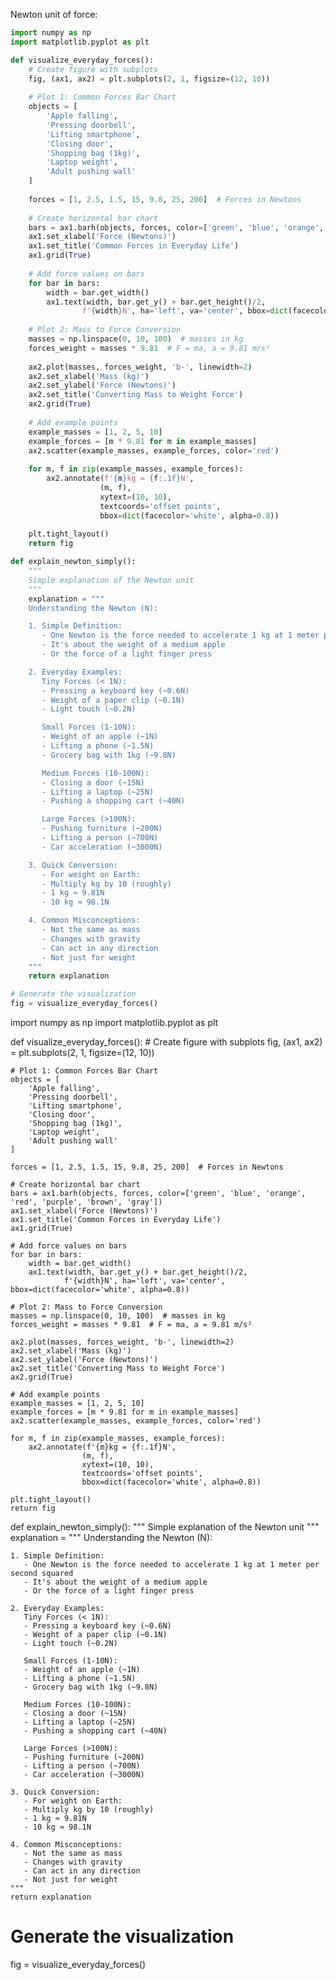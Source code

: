 Newton unit of force:

```python
import numpy as np
import matplotlib.pyplot as plt

def visualize_everyday_forces():
    # Create figure with subplots
    fig, (ax1, ax2) = plt.subplots(2, 1, figsize=(12, 10))
    
    # Plot 1: Common Forces Bar Chart
    objects = [
        'Apple falling',
        'Pressing doorbell',
        'Lifting smartphone',
        'Closing door',
        'Shopping bag (1kg)',
        'Laptop weight',
        'Adult pushing wall'
    ]
    
    forces = [1, 2.5, 1.5, 15, 9.8, 25, 200]  # Forces in Newtons
    
    # Create horizontal bar chart
    bars = ax1.barh(objects, forces, color=['green', 'blue', 'orange', 'red', 'purple', 'brown', 'gray'])
    ax1.set_xlabel('Force (Newtons)')
    ax1.set_title('Common Forces in Everyday Life')
    ax1.grid(True)
    
    # Add force values on bars
    for bar in bars:
        width = bar.get_width()
        ax1.text(width, bar.get_y() + bar.get_height()/2, 
                f'{width}N', ha='left', va='center', bbox=dict(facecolor='white', alpha=0.8))
    
    # Plot 2: Mass to Force Conversion
    masses = np.linspace(0, 10, 100)  # masses in kg
    forces_weight = masses * 9.81  # F = ma, a = 9.81 m/s²
    
    ax2.plot(masses, forces_weight, 'b-', linewidth=2)
    ax2.set_xlabel('Mass (kg)')
    ax2.set_ylabel('Force (Newtons)')
    ax2.set_title('Converting Mass to Weight Force')
    ax2.grid(True)
    
    # Add example points
    example_masses = [1, 2, 5, 10]
    example_forces = [m * 9.81 for m in example_masses]
    ax2.scatter(example_masses, example_forces, color='red')
    
    for m, f in zip(example_masses, example_forces):
        ax2.annotate(f'{m}kg = {f:.1f}N', 
                    (m, f), 
                    xytext=(10, 10), 
                    textcoords='offset points',
                    bbox=dict(facecolor='white', alpha=0.8))
    
    plt.tight_layout()
    return fig

def explain_newton_simply():
    """
    Simple explanation of the Newton unit
    """
    explanation = """
    Understanding the Newton (N):

    1. Simple Definition:
       - One Newton is the force needed to accelerate 1 kg at 1 meter per second squared
       - It's about the weight of a medium apple
       - Or the force of a light finger press

    2. Everyday Examples:
       Tiny Forces (< 1N):
       - Pressing a keyboard key (~0.6N)
       - Weight of a paper clip (~0.1N)
       - Light touch (~0.2N)

       Small Forces (1-10N):
       - Weight of an apple (~1N)
       - Lifting a phone (~1.5N)
       - Grocery bag with 1kg (~9.8N)

       Medium Forces (10-100N):
       - Closing a door (~15N)
       - Lifting a laptop (~25N)
       - Pushing a shopping cart (~40N)

       Large Forces (>100N):
       - Pushing furniture (~200N)
       - Lifting a person (~700N)
       - Car acceleration (~3000N)

    3. Quick Conversion:
       - For weight on Earth:
       - Multiply kg by 10 (roughly)
       - 1 kg ≈ 9.81N
       - 10 kg ≈ 98.1N

    4. Common Misconceptions:
       - Not the same as mass
       - Changes with gravity
       - Can act in any direction
       - Not just for weight
    """
    return explanation

# Generate the visualization
fig = visualize_everyday_forces()

```

import numpy as np
import matplotlib.pyplot as plt

def visualize_everyday_forces():
    # Create figure with subplots
    fig, (ax1, ax2) = plt.subplots(2, 1, figsize=(12, 10))
    
    # Plot 1: Common Forces Bar Chart
    objects = [
        'Apple falling',
        'Pressing doorbell',
        'Lifting smartphone',
        'Closing door',
        'Shopping bag (1kg)',
        'Laptop weight',
        'Adult pushing wall'
    ]
    
    forces = [1, 2.5, 1.5, 15, 9.8, 25, 200]  # Forces in Newtons
    
    # Create horizontal bar chart
    bars = ax1.barh(objects, forces, color=['green', 'blue', 'orange', 'red', 'purple', 'brown', 'gray'])
    ax1.set_xlabel('Force (Newtons)')
    ax1.set_title('Common Forces in Everyday Life')
    ax1.grid(True)
    
    # Add force values on bars
    for bar in bars:
        width = bar.get_width()
        ax1.text(width, bar.get_y() + bar.get_height()/2, 
                f'{width}N', ha='left', va='center', bbox=dict(facecolor='white', alpha=0.8))
    
    # Plot 2: Mass to Force Conversion
    masses = np.linspace(0, 10, 100)  # masses in kg
    forces_weight = masses * 9.81  # F = ma, a = 9.81 m/s²
    
    ax2.plot(masses, forces_weight, 'b-', linewidth=2)
    ax2.set_xlabel('Mass (kg)')
    ax2.set_ylabel('Force (Newtons)')
    ax2.set_title('Converting Mass to Weight Force')
    ax2.grid(True)
    
    # Add example points
    example_masses = [1, 2, 5, 10]
    example_forces = [m * 9.81 for m in example_masses]
    ax2.scatter(example_masses, example_forces, color='red')
    
    for m, f in zip(example_masses, example_forces):
        ax2.annotate(f'{m}kg = {f:.1f}N', 
                    (m, f), 
                    xytext=(10, 10), 
                    textcoords='offset points',
                    bbox=dict(facecolor='white', alpha=0.8))
    
    plt.tight_layout()
    return fig

def explain_newton_simply():
    """
    Simple explanation of the Newton unit
    """
    explanation = """
    Understanding the Newton (N):

    1. Simple Definition:
       - One Newton is the force needed to accelerate 1 kg at 1 meter per second squared
       - It's about the weight of a medium apple
       - Or the force of a light finger press

    2. Everyday Examples:
       Tiny Forces (< 1N):
       - Pressing a keyboard key (~0.6N)
       - Weight of a paper clip (~0.1N)
       - Light touch (~0.2N)

       Small Forces (1-10N):
       - Weight of an apple (~1N)
       - Lifting a phone (~1.5N)
       - Grocery bag with 1kg (~9.8N)

       Medium Forces (10-100N):
       - Closing a door (~15N)
       - Lifting a laptop (~25N)
       - Pushing a shopping cart (~40N)

       Large Forces (>100N):
       - Pushing furniture (~200N)
       - Lifting a person (~700N)
       - Car acceleration (~3000N)

    3. Quick Conversion:
       - For weight on Earth:
       - Multiply kg by 10 (roughly)
       - 1 kg ≈ 9.81N
       - 10 kg ≈ 98.1N

    4. Common Misconceptions:
       - Not the same as mass
       - Changes with gravity
       - Can act in any direction
       - Not just for weight
    """
    return explanation

# Generate the visualization
fig = visualize_everyday_forces()